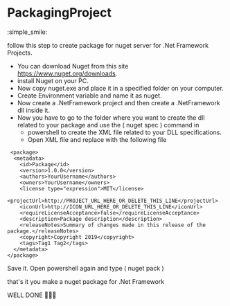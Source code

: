 # PackagingProject 

:simple_smile:

follow this step to create package for nuget server for .Net Framework Projects.
- You can download Nuget from this site https://www.nuget.org/downloads.
- install Nuget on your PC.
- Now copy nuget.exe and place it in a specified folder on your computer.
- Create Environment variable and name it as nuget.
- Now create a .NetFramework project and then create a .NetFramework dll inside it.
- Now you have to go to the folder where you want to create the dll related to your package and use the ( nuget spec ) command in 
  - powershell to create the XML file related to your DLL specifications.
  - Open XML file and replace with the following file 
```
 <package>
  <metadata>
    <id>Package</id>
    <version>1.0.0</version>
    <authors>YourUsername</authors>
    <owners>YourUsername</owners>
    <license type="expression">MIT</license>
    <projectUrl>http://PROJECT_URL_HERE_OR_DELETE_THIS_LINE</projectUrl>
    <iconUrl>http://ICON_URL_HERE_OR_DELETE_THIS_LINE</iconUrl>
    <requireLicenseAcceptance>false</requireLicenseAcceptance>
    <description>Package description</description>
    <releaseNotes>Summary of changes made in this release of the package.</releaseNotes>
    <copyright>Copyright 2019</copyright>
    <tags>Tag1 Tag2</tags>
  </metadata>
</package> 
```

Save it.
Open powershell  again and type ( nuget pack )

that's it you make a nuget package for .Net Framework

WELL DONE :clap::clap::clap:
